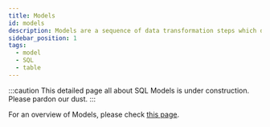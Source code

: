 ```yaml
---
title: Models
id: models
description: Models are a sequence of data transformation steps which define a single table or view
sidebar_position: 1
tags:
  - model
  - SQL
  - table
---
```


:::caution
This detailed page all about SQL Models is under construction. Please pardon our dust.
:::

For an overview of Models, please check [this page](/docs/concepts/project/models.md).
